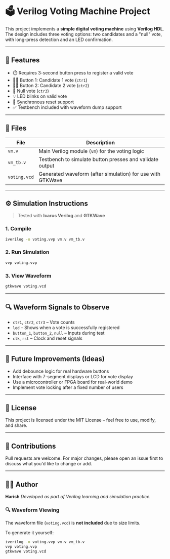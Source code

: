 # 🗳️ Verilog Voting Machine Project

This project implements a **simple digital voting machine** using **Verilog HDL**. The design includes three voting options: two candidates and a "null" vote, with long-press detection and an LED confirmation.

---

## 🔧 Features

- ⏱️ Requires 3-second button press to register a valid vote
- 👨‍💼 Button 1: Candidate 1 vote (`ctr1`)
- 👩‍💼 Button 2: Candidate 2 vote (`ctr2`)
- 🚫 Null vote (`ctr3`)
- 💡 LED blinks on valid vote
- 🛑 Synchronous reset support
- ✅ Testbench included with waveform dump support

---

## 📂 Files

| File | Description |
|------|-------------|
| `vm.v` | Main Verilog module (`vm`) for the voting logic |
| `vm_tb.v` | Testbench to simulate button presses and validate output |
| `voting.vcd` | Generated waveform (after simulation) for use with GTKWave |

---

## ⚙️ Simulation Instructions

> Tested with **Icarus Verilog** and **GTKWave**

### 1. Compile

```bash
iverilog -o voting.vvp vm.v vm_tb.v
````

### 2. Run Simulation

```bash
vvp voting.vvp
```

### 3. View Waveform

```bash
gtkwave voting.vcd
```

---

## 🔍 Waveform Signals to Observe

* `ctr1`, `ctr2`, `ctr3` – Vote counts
* `led` – Shows when a vote is successfully registered
* `button_1`, `button_2`, `null` – Inputs during test
* `clk`, `rst` – Clock and reset signals

---

## 🚀 Future Improvements (Ideas)

* Add debounce logic for real hardware buttons
* Interface with 7-segment displays or LCD for vote display
* Use a microcontroller or FPGA board for real-world demo
* Implement vote locking after a fixed number of users

---

## 📜 License

This project is licensed under the MIT License – feel free to use, modify, and share.

---

## 🤝 Contributions

Pull requests are welcome. For major changes, please open an issue first to discuss what you'd like to change or add.

---

## 🙋‍♂️ Author

**Harish**
*Developed as part of Verilog learning and simulation practice.*

### 🔍 Waveform Viewing

The waveform file (`voting.vcd`) is **not included** due to size limits.

To generate it yourself:

```bash
iverilog -o voting.vvp vm.v vm_tb.v
vvp voting.vvp
gtkwave voting.vcd
